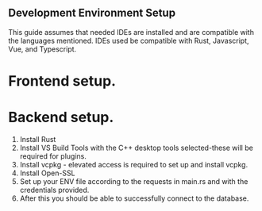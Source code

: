 ## Development Environment Setup
This guide assumes that needed IDEs are installed and are compatible with the languages mentioned. IDEs used be 
compatible with Rust, Javascript, Vue, and Typescript.

# Frontend setup.

# Backend setup.
1. Install Rust
2. Install VS Build Tools with the C++ desktop tools selected-these will be required for plugins.
3. Install vcpkg - elevated access is required to set up and install vcpkg.
4. Install Open-SSL
5. Set up your ENV file according to the requests in main.rs and with the credentials provided.
6. After this you should be able to successfully connect to the database.